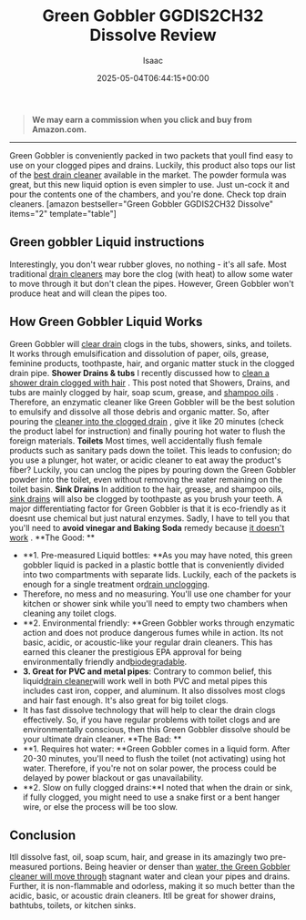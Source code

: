 ﻿---
author: Isaac
layout: post
title: Green Gobbler GGDIS2CH32 Dissolve Review
date: '2025-05-04T06:44:15+00:00'
categories:
- Drains
- Product Reviews
tags: []
slug: /green-gobbler-ggdis2ch32-dissolve-review/
lastmod: 2025-05-07T12:21:27+03:00
---
> **We may earn a commission when you click and buy from Amazon.com.**
>

---
Green Gobbler is conveniently packed in two packets that youll find easy to use on your clogged pipes and drains. Luckily, this product also tops our list of the
[best drain cleaner](https://pestpolicy.com/best-drain-cleaner//)
available in the market.
The powder formula was great, but this new liquid option is even simpler to use. Just un-cock it and pour the contents one of the chambers, and you're done. Check top drain cleaners.
[amazon bestseller="Green Gobbler GGDIS2CH32 Dissolve" items="2" template="table"]
## Green gobbler Liquid instructions
Interestingly, you don't wear rubber gloves, no nothing - it's all safe. Most traditional
[drain cleaners](https://pestpolicy.com/thrift-drain-cleaner-review/)
may bore the clog (with heat) to allow some water to move through it but don't clean the pipes. However, Green Gobbler won't produce heat and will clean the pipes too.
## How Green Gobbler Liquid Works
Green Gobbler will
[clear drain](https://pestpolicy.com/sink-not-draining-but-pipes-clear/)
clogs in the tubs, showers, sinks, and toilets. It works through emulsification and dissolution of paper, oils, grease, feminine products, toothpaste, hair, and organic matter stuck in the clogged drain pipe.
**Shower Drains & tubs**
I recently discussed how to
[clean a shower drain clogged with hair](https://pestpolicy.com/how-to-unclog-a-shower-drain-full-of-hair/)
. This post noted that Showers, Drains, and tubs are mainly clogged by hair, soap scum, grease, and
[shampoo oils](https://pestpolicy.com/best-flea-shampoo-for-dogs/)
. Therefore, an enzymatic cleaner like Green Gobbler will be the best solution to emulsify and dissolve all those debris and organic matter.
So, after pouring the
[cleaner into the clogged drain](https://pestpolicy.com/is-drain-cleaner-an-acid-or-base/)
, give it like 20 minutes (check the product label for instruction) and finally pouring hot water to flush the foreign materials.
**Toilets**
Most times, well accidentally flush female products such as sanitary pads down the toilet. This leads to confusion; do you use a plunger, hot water, or acidic cleaner to eat away the product's fiber? Luckily, you can unclog the pipes by pouring down the Green Gobbler powder into the toilet, even without removing the water remaining on the toilet basin.
**Sink Drains**
In addition to the hair, grease, and shampoo oils,
[sink drains](https://pestpolicy.com/how-to-use-a-plunger/)
will also be clogged by toothpaste as you brush your teeth. A major differentiating factor for Green Gobbler is that it is eco-friendly as it doesnt use chemical but just natural enzymes. Sadly, I have to tell you that you'll need to
**avoid vinegar and Baking Soda**
remedy because
[it doesn't work](https://pestpolicy.com/dont-use-vinegar-and-baking-soda-to-clean-clogged-drains/)
.
**The Good: **
- **1. Pre-measured Liquid bottles: **As you may have noted, this green gobbler liquid is packed in a plastic bottle that is conveniently divided into two compartments with separate lids. Luckily, each of the packets is enough for a single treatment or[drain unclogging](https://pestpolicy.com/how-drain-cleaners-work/).
- Therefore, no mess and no measuring. You'll use one chamber for your kitchen or shower sink while you'll need to empty two chambers when cleaning any toilet clogs.
- **2. Environmental friendly: **Green Gobbler works through enzymatic action and does not produce dangerous fumes while in action. Its not basic, acidic, or acoustic-like your regular drain cleaners. This has earned this cleaner the prestigious EPA approval for being environmentally friendly and[biodegradable](https://en.wikipedia.org/wiki/Biodegradation).
- **3. Great for PVC and metal pipes**: Contrary to common belief, this liquid[drain cleaner](https://pestpolicy.com/xionlab-safer-drain-opener-review/)will work well in both PVC and metal pipes  this includes cast iron, copper, and aluminum. It also dissolves most clogs and hair fast enough. It's also great for big toilet clogs.
- It has fast dissolve technology that will help to clear the drain clogs effectively. So, if you have regular problems with toilet clogs and are environmentally conscious, then this Green Gobbler dissolve should be your ultimate drain cleaner.
**The Bad: **
- **1. Requires hot water: **Green Gobbler comes in a liquid form. After 20-30 minutes, you'll need to flush the toilet (not activating) using hot water. Therefore, if you're not on solar power, the process could be delayed by power blackout or gas unavailability.
- **2. Slow on fully clogged drains:**I noted that when the drain or sink, if fully clogged, you might need to use a snake first or a bent hanger wire, or else the process will be too slow.
## Conclusion
Itll dissolve fast, oil, soap scum, hair, and grease  in its amazingly two pre-measured portions. Being heavier or denser than
[water, the Green Gobbler cleaner will move through](https://pestpolicy.com/how-to-unclog-a-bathtub-drain-with-standing-water/)
stagnant water and clean your pipes and drains.
Further, it is non-flammable and odorless, making it so much better than the acidic, basic, or acoustic drain cleaners. Itll be great for shower drains, bathtubs, toilets, or kitchen sinks.